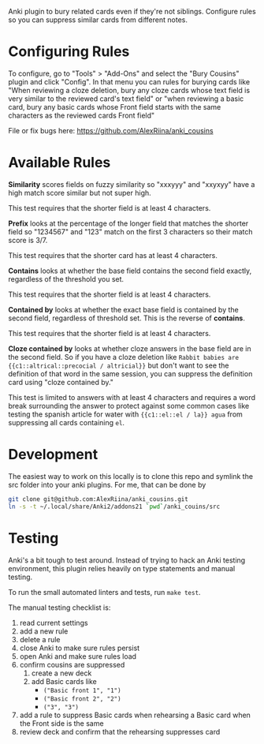 Anki plugin to bury related cards even if they're not siblings. Configure rules
so you can suppress similar cards from different notes.

# Configuring Rules

To configure, go to "Tools" > "Add-Ons" and select the "Bury Cousins" plugin
and click "Config". In that menu you can rules for burying cards like "When
reviewing a cloze deletion, bury any cloze cards whose text field is very
similar to the reviewed card's text field" or "when reviewing a basic card,
bury any basic cards whose Front field starts with the same characters as the
reviewed cards Front field"

File or fix bugs here:
<a href="https://github.com/AlexRiina/anki_cousins" rel="nofollow">https://github.com/AlexRiina/anki_cousins</a>

# Available Rules

**Similarity** scores fields on fuzzy similarity so "xxxyyy" and "xxyxyy" have
a high match score similar but not super high.

This test requires that the shorter field is at least 4 characters.

**Prefix** looks at the percentage of the longer field that matches the shorter
field so "1234567" and "123" match on the first 3 characters so their match
score is 3/7.

This test requires that the shorter card has at least 4 characters.

**Contains** looks at whether the base field contains the second field exactly,
regardless of the threshold you set.

This test requires that the shorter field is at least 4 characters.

**Contained by** looks at whether the exact base field is contained by the second
field, regardless of threshold set. This is the reverse of **contains**.

This test requires that the shorter field is at least 4 characters.

**Cloze contained by** looks at whether cloze answers in the base field are in
the second field. So if you have a cloze deletion like
`Rabbit babies are {{c1::altrical::precocial / altricial}}`
but don't want to see the definition of that word in the same session, you can
suppress the definition card using "cloze contained by."

This test is limited to answers with at least 4 characters and requires a word
break surrounding the answer to protect against some common cases like testing
the spanish article for water with `{{c1::el::el / la}} agua` from suppressing
all cards containing `el`.

# Development

The easiest way to work on this locally is to clone this repo and symlink the
src folder into your anki plugins. For me, that can be done by

```sh
git clone git@github.com:AlexRiina/anki_cousins.git
ln -s -t ~/.local/share/Anki2/addons21 `pwd`/anki_couins/src
```

# Testing

Anki's a bit tough to test around. Instead of trying to hack an Anki testing
environment, this plugin relies heavily on type statements and manual testing.

To run the small automated linters and tests, run `make test`.

The manual testing checklist is:

1. read current settings
1. add a new rule
1. delete a rule
1. close Anki to make sure rules persist
1. open Anki and make sure rules load
1. confirm cousins are suppressed
    1. create a new deck
    1. add Basic cards like
        - `("Basic front 1", "1")`
        - `("Basic front 2", "2")`
        - `("3", "3")`
  1.  add a rule to suppress Basic cards when rehearsing a Basic card when the Front side is the same
  1. review deck and confirm that the rehearsing suppresses card
